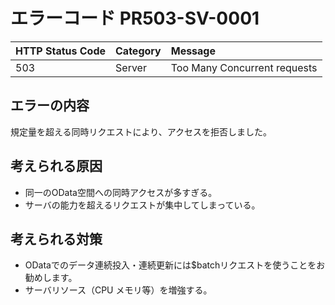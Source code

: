# エラーコード PR503-SV-0001

|HTTP Status Code|Category|Message|
|:--|:--|:--|
|503|Server|Too Many Concurrent requests|

## エラーの内容

規定量を超える同時リクエストにより、アクセスを拒否しました。

## 考えられる原因

- 同一のOData空間への同時アクセスが多すぎる。
- サーバの能力を超えるリクエストが集中してしまっている。

## 考えられる対策

- ODataでのデータ連続投入・連続更新には$batchリクエストを使うことをお勧めします。
- サーバリソース（CPU メモリ等）を増強する。

